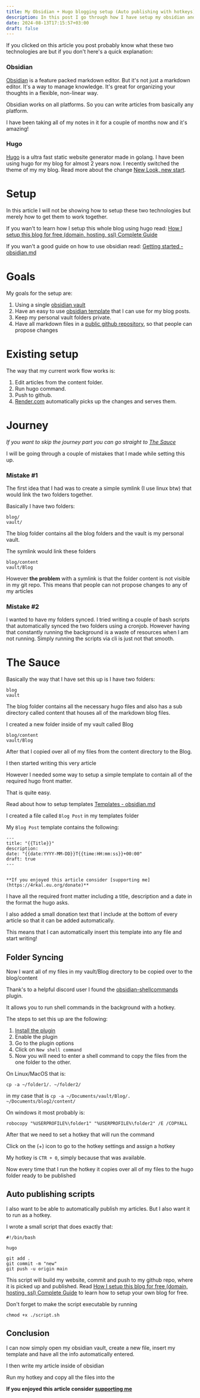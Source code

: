 ```yaml
---
title: My Obsidian + Hugo blogging setup (Auto publishing with hotkeys)
description: In this post I go through how I have setup my obsidian and hugo blogging workflow
date: 2024-08-13T17:15:57+03:00
draft: false
---
```

If you clicked on this article you post probably know what these two technologies are but if you don't here's a quick explanation:

### Obsidian
[Obsidian](https://obsidian.md) is a feature packed markdown editor. But it's not just a markdown editor. It's a way to manage knowledge. It's great for organizing your thoughts in a flexible, non-linear way. 

Obsidian works on all platforms. So you can write articles from basically any platform.

I have been taking all of my notes in it for a couple of months now and it's amazing!

### Hugo
[Hugo](https://gohugo.io) is a ultra fast static website generator made in golang. I have been using hugo for my blog for almost 2 years now. I recently switched the theme of my my blog. Read more about the change [New Look, new start](https://4rkal.eu.org/posts/newlook/). 

# Setup
In this article I will not be showing how to setup these two technologies but merely how to get them to work together. 

If you wan't to learn how I setup this whole blog using hugo read:
[How I setup this blog for free (domain, hosting, ssl) Complete Guide](https://4rkal.eu.org/posts/thisblog?utm_source=internal&utm_campaign=obsidianhugo)

If you wan't a good guide on how to use obsidian read:
[Getting started - obsidian.md](https://help.obsidian.md/Getting+started/Download+and+install+Obsidian)

# Goals
My goals for the setup are:
1. Using a single [obsidian vault](https://help.obsidian.md/Getting+started/Create+a+vault)
2. Have an easy to use [obsidian template](https://help.obsidian.md/Plugins/Templates) that I can use for my blog posts.
3. Keep my personal vault folders private.
4. Have all markdown files in a [public github repository](https://github.com/4rkal/blog/), so that people can propose changes

# Existing setup
The way that my current work flow works is:
1. Edit articles from the content folder.
2. Run hugo command.
3. Push to github.
4. [Render.com](https://render.com) automatically picks up the changes and serves them.


# Journey
*If you want to skip the journey part you can go straight to [The Sauce](#the-sauce)*

I will be going through a couple of mistakes that I made while setting this up.
### Mistake #1
The first idea that I had was to create a simple symlink (I use linux btw) that would link the two folders together. 

Basically I have two folders:
```
blog/
vault/
```

The blog folder contains all the blog folders and the vault is my personal vault. 

The symlink would link these folders
```
blog/content
vault/Blog
```

However **the problem** with a symlink is that the folder content is not visible in my git repo.
This means that people can not propose changes to any of my articles

### Mistake #2

I wanted to have my folders synced. I tried writing a couple of bash scripts that automatically synced the two folders using a cronjob. 
However having that constantly running the background is a waste of resources when I am not running.
Simply running the scripts via cli is just not that smooth.

# The Sauce
Basically the way that I have set this up is I have two folders:
```
blog
vault
```
The blog folder contains all the necessary hugo files and also has a sub directory called content that houses all of the markdown blog files.

I created a new folder inside of my vault called Blog
```
blog/content
vault/Blog
```

After that I copied over all of my files from the content directory to the Blog.

I then started writing this very article

However I needed some way to setup a simple template to contain all of the required hugo front matter. 

That is quite easy.

Read about how to setup templates [Templates - obsidian.md](https://help.obsidian.md/Plugins/Templates)

I created a file called `Blog Post` in my templates folder

My `Blog Post` template contains the following:
```
---
title: "{{Title}}"
description: 
date: "{{date:YYYY-MM-DD}}T{{time:HH:mm:ss}}+00:00"
draft: true
---


**If you enjoyed this article consider [supporting me](https://4rkal.eu.org/donate)**
```

I have all the required front matter including a title, description and a date in the format the hugo asks.

I also added a small donation text that I include at the bottom of every article so that it can be added automatically. 

This means that I can automatically insert this template into any file and start writing!

## Folder Syncing
Now I want all of my files in my vault/Blog directory to be copied over to the blog/content

Thank's to a helpful discord user I found the [obsidian-shellcommands](https://github.com/Taitava/obsidian-shellcommands) plugin.

It allows you to run shell commands in the background with a hotkey.

The steps to set this up are the following:
1. [Install the plugin](https://obsidian.md/plugins?search=shell%20commands)
2. Enable the plugin 
3. Go to the plugin options
4. Click on `New shell command`
5. Now you will need to enter a shell command to copy the files from the one folder to the other. 

On Linux/MacOS that is:

`cp -a ~/folder1/. ~/folder2/` 

in my case that is `cp -a ~/Documents/vault/Blog/. ~/Documents/blog2/content/`

On windows it most probably is:

`robocopy "%USERPROFILE%\folder1" "%USERPROFILE%\folder2" /E /COPYALL`

After that we need to set a hotkey that will run the command

Click on the (+) icon to go to the hotkey settings and assign a hotkey

My hotkey is `CTR + 0`, simply because that was available.

Now every time that I run the hotkey it copies over all of my files to the hugo folder ready to be published

## Auto publishing scripts
I also want to be able to automatically publish my articles. But I also want it to run as a hotkey.

I wrote a small script that does exactly that:
```shell
#!/bin/bash

hugo 

git add .
git commit -m "new"
git push -u origin main

```
This script will build my website, commit and push to my github repo, where it is picked up and published. Read [How I setup this blog for free (domain, hosting, ssl) Complete Guide](https://4rkal.eu.org/posts/thisblog?utm_source=internal&utm_campaign=obsidianhugo) to learn how to setup your own blog for free.

Don't forget to make the script executable by running

`chmod +x ./script.sh`

## Conclusion
I can now simply open my obsidian vault, create a new file, insert my template and have all the info automatically entered. 

I then write my article inside of obsidian

Run my hotkey and copy all the files into the 

**If you enjoyed this article consider [supporting me](https://4rkal.eu.org/donate)**